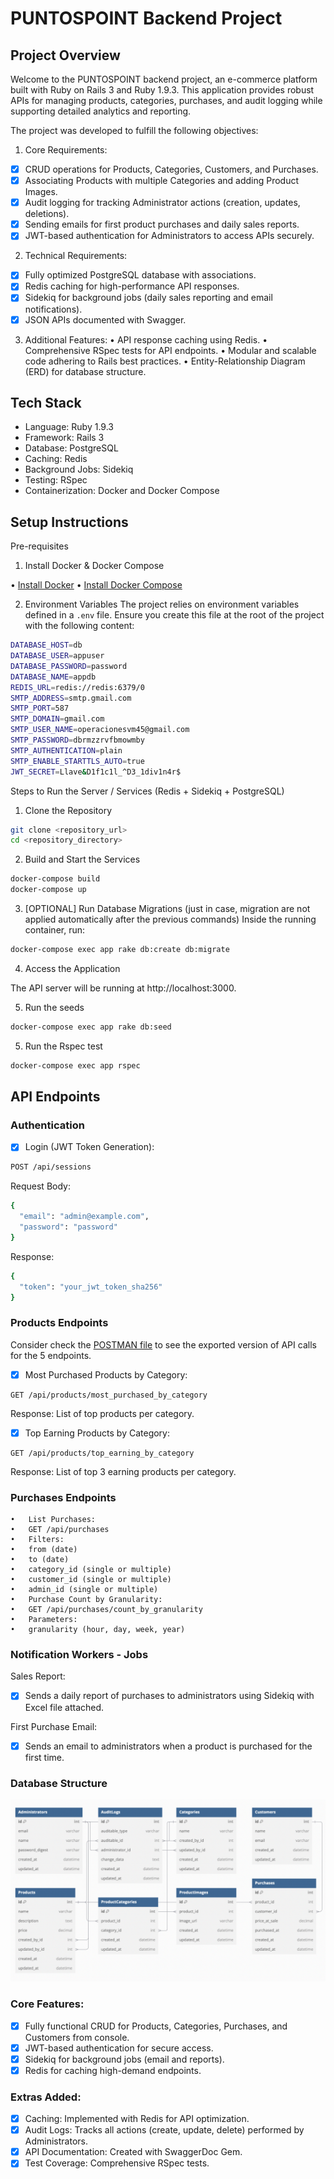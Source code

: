 # PUNTOSPOINT Backend Project

## Project Overview

Welcome to the PUNTOSPOINT backend project, an e-commerce platform built with Ruby on Rails 3 and Ruby 1.9.3. This application provides robust APIs for managing products, categories, purchases, and audit logging while supporting detailed analytics and reporting.

The project was developed to fulfill the following objectives:

1.	Core Requirements:

- [x] CRUD operations for Products, Categories, Customers, and Purchases.
- [x] Associating Products with multiple Categories and adding Product Images.
- [x] Audit logging for tracking Administrator actions (creation, updates, deletions).
- [x] Sending emails for first product purchases and daily sales reports.
- [x] JWT-based authentication for Administrators to access APIs securely.

2.	Technical Requirements:
- [x] Fully optimized PostgreSQL database with associations.
- [x] Redis caching for high-performance API responses.
- [x] Sidekiq for background jobs (daily sales reporting and email notifications).
- [x] JSON APIs documented with Swagger.

3.	Additional Features:
	•	API response caching using Redis.
	•	Comprehensive RSpec tests for API endpoints.
	•	Modular and scalable code adhering to Rails best practices.
	•	Entity-Relationship Diagram (ERD) for database structure.

## Tech Stack

- Language: Ruby 1.9.3
- Framework: Rails 3
- Database: PostgreSQL
- Caching: Redis
- Background Jobs: Sidekiq
- Testing: RSpec
- Containerization: Docker and Docker Compose

## Setup Instructions

Pre-requisites

1.	Install Docker & Docker Compose


  •	[Install Docker](https://docs.docker.com/engine/install/)
  •	[Install Docker Compose](https://docs.docker.com/compose/install/)

2.	Environment Variables
The project relies on environment variables defined in a `.env` file. Ensure you create this file at the root of the project with the following content:

```bash
DATABASE_HOST=db
DATABASE_USER=appuser
DATABASE_PASSWORD=password
DATABASE_NAME=appdb
REDIS_URL=redis://redis:6379/0
SMTP_ADDRESS=smtp.gmail.com
SMTP_PORT=587
SMTP_DOMAIN=gmail.com
SMTP_USER_NAME=operacionesvm45@gmail.com
SMTP_PASSWORD=dbrmzzrvfbmowmby
SMTP_AUTHENTICATION=plain
SMTP_ENABLE_STARTTLS_AUTO=true
JWT_SECRET=Llave&D1f1c1l_^D3_1div1n4r$
```


Steps to Run the Server / Services (Redis + Sidekiq + PostgreSQL)

1.	Clone the Repository

```bash
git clone <repository_url>
cd <repository_directory>
```

2.	Build and Start the Services

```bash
docker-compose build
docker-compose up
```

3.	[OPTIONAL] Run Database Migrations (just in case, migration are not applied automatically after the previous commands)
Inside the running container, run:

```bash
docker-compose exec app rake db:create db:migrate
```

4.	Access the Application

The API server will be running at http://localhost:3000.

5. Run the seeds

```bash
docker-compose exec app rake db:seed
```

5. Run the Rspec test

```bash
docker-compose exec app rspec
```
## API Endpoints

### Authentication

- [x] Login (JWT Token Generation):

```bash
POST /api/sessions
```
Request Body:

```bash
{
  "email": "admin@example.com",
  "password": "password"
}
```

Response:
```bash
{
  "token": "your_jwt_token_sha256"
}
```


### Products Endpoints

Consider check the [POSTMAN file](https://github.com/DanteAlonsoHT/old-rails-docker/blob/main/Test%20Técnico%20PuntosPoint.postman_collection.json) to see the exported version of API calls for the 5 endpoints.


- [x] Most Purchased Products by Category:

```
GET /api/products/most_purchased_by_category
```

Response: List of top products per category.

- [x] Top Earning Products by Category:

```
GET /api/products/top_earning_by_category
```

Response: List of top 3 earning products per category.

### Purchases Endpoints

	•	List Purchases:
	•	GET /api/purchases
	•	Filters:
	•	from (date)
	•	to (date)
	•	category_id (single or multiple)
	•	customer_id (single or multiple)
	•	admin_id (single or multiple)
	•	Purchase Count by Granularity:
	•	GET /api/purchases/count_by_granularity
	•	Parameters:
	•	granularity (hour, day, week, year)

### Notification Workers - Jobs

Sales Report:
- [x] Sends a daily report of purchases to administrators using Sidekiq with Excel file attached.

First Purchase Email:
- [x] Sends an email to administrators when a product is purchased for the first time.

### Database Structure

<img src="./public/db_relational.png">

### Core Features:

- [x] Fully functional CRUD for Products, Categories, Purchases, and Customers from console.
- [x] JWT-based authentication for secure access.
- [x] Sidekiq for background jobs (email and reports).
- [x] Redis for caching high-demand endpoints.

###  Extras Added:

- [x] Caching: Implemented with Redis for API optimization.
- [x] Audit Logs: Tracks all actions (create, update, delete) performed by Administrators.
- [x] API Documentation: Created with SwaggerDoc Gem.
- [x] Test Coverage: Comprehensive RSpec tests.
